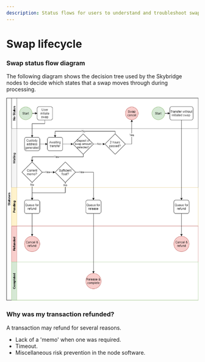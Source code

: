 ```yaml
---
description: Status flows for users to understand and troubleshoot swaps
---
```


# Swap lifecycle

### Swap status flow diagram

The following diagram shows the decision tree used by the Skybridge nodes to decide which states that a swap moves through during processing.

![](../../.gitbook/assets/status.png)

### Why was my transaction refunded?

A transaction may refund for several reasons.

* Lack of a 'memo' when one was required.
* Timeout.
* Miscellaneous risk prevention in the node software.

